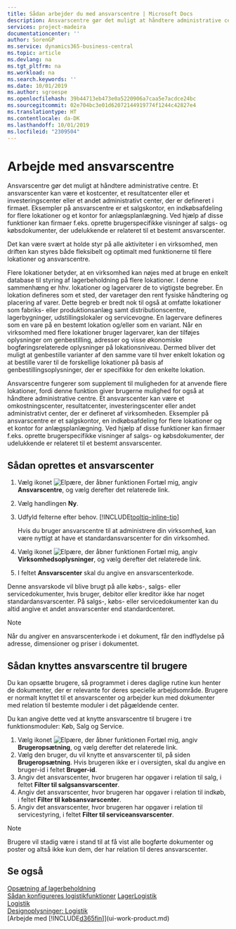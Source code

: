 ```yaml
---
title: Sådan arbejder du med ansvarscentre | Microsoft Docs
description: Ansvarscentre gør det muligt at håndtere administrative centre. Et ansvarscenter kan være et kostcenter, et overskudscenter eller et investeringscenter eller et andet administrativt center, der er defineret i firmaet.
services: project-madeira
documentationcenter: ''
author: SorenGP
ms.service: dynamics365-business-central
ms.topic: article
ms.devlang: na
ms.tgt_pltfrm: na
ms.workload: na
ms.search.keywords: ''
ms.date: 10/01/2019
ms.author: sgroespe
ms.openlocfilehash: 39b44713eb473e0a5220906a7caa5e7acdce24bc
ms.sourcegitcommit: 02e704bc3e01d62072144919774f1244c42827e4
ms.translationtype: HT
ms.contentlocale: da-DK
ms.lasthandoff: 10/01/2019
ms.locfileid: "2309504"
---
```

# <a name="work-with-responsibility-centers"></a>Arbejde med ansvarscentre
Ansvarscentre gør det muligt at håndtere administrative centre. Et ansvarscenter kan være et kostcenter, et resultatcenter eller et investeringscenter eller et andet administrativt center, der er defineret i firmaet. Eksempler på ansvarscentre er et salgskontor, en indkøbsafdeling for flere lokationer og et kontor for anlægsplanlægning. Ved hjælp af disse funktioner kan firmaer f.eks. oprette brugerspecifikke visninger af salgs- og købsdokumenter, der udelukkende er relateret til et bestemt ansvarscenter.  

Det kan være svært at holde styr på alle aktiviteter i en virksomhed, men driften kan styres både fleksibelt og optimalt med funktionerne til flere lokationer og ansvarscentre.

Flere lokationer betyder, at en virksomhed kan nøjes med at bruge en enkelt database til styring af lagerbeholdning på flere lokationer. I denne sammenhæng er hhv. lokationer og lagervarer de to vigtigste begreber. En lokation defineres som et sted, der varetager den rent fysiske håndtering og placering af varer. Dette begreb er bredt nok til også at omfatte lokationer som fabriks- eller produktionsanlæg samt distributionscentre, lagerbygninger, udstillingslokaler og servicevogne. En lagervare defineres som en vare på en bestemt lokation og/eller som en variant. Når en virksomhed med flere lokationer bruger lagervarer, kan der tilføjes oplysninger om genbestilling, adresser og visse økonomiske bogføringsrelaterede oplysninger på lokationsniveau. Dermed bliver det muligt at genbestille varianter af den samme vare til hver enkelt lokation og at bestille varer til de forskellige lokationer på basis af genbestillingsoplysninger, der er specifikke for den enkelte lokation.  

Ansvarscentre fungerer som supplement til muligheden for at anvende flere lokationer, fordi denne funktion giver brugerne mulighed for også at håndtere administrative centre. Et ansvarscenter kan være et omkostningscenter, resultatcenter, investeringscenter eller andet administrativt center, der er defineret af virksomheden. Eksempler på ansvarscentre er et salgskontor, en indkøbsafdeling for flere lokationer og et kontor for anlægsplanlægning. Ved hjælp af disse funktioner kan firmaer f.eks. oprette brugerspecifikke visninger af salgs- og købsdokumenter, der udelukkende er relateret til et bestemt ansvarscenter.

## <a name="to-set-up-a-responsibility-center"></a>Sådan oprettes et ansvarscenter  
1.  Vælg ikonet ![Elpære, der åbner funktionen Fortæl mig](media/ui-search/search_small.png "Fortæl mig, hvad du vil foretage dig"), angiv **Ansvarscentre**, og vælg derefter det relaterede link.  
2.  Vælg handlingen **Ny**.  
3.  Udfyld felterne efter behov. [!INCLUDE[tooltip-inline-tip](includes/tooltip-inline-tip_md.md)]  

    Hvis du bruger ansvarscentre til at administrere din virksomhed, kan være nyttigt at have et standardansvarscenter for din virksomhed.
4. Vælg ikonet ![Elpære, der åbner funktionen Fortæl mig](media/ui-search/search_small.png "Fortæl mig, hvad du vil foretage dig"), angiv **Virksomhedsoplysninger**, og vælg derefter det relaterede link.
5. I feltet **Ansvarscenter** skal du angive en ansvarscenterkode.

Denne ansvarskode vil blive brugt på alle købs-, salgs- eller servicedokumenter, hvis bruger, debitor eller kreditor ikke har noget standardansvarscenter. På salgs-, købs- eller servicedokumenter kan du altid angive et andet ansvarscenter end standardcenteret.

> [!NOTE]  
>  Når du angiver en ansvarscenterkode i et dokument, får den indflydelse på adresse, dimensioner og priser i dokumentet.  

## <a name="to-assign-responsibility-centers-to-users"></a>Sådan knyttes ansvarscentre til brugere  
Du kan opsætte brugere, så programmet i deres daglige rutine kun henter de dokumenter, der er relevante for deres specielle arbejdsområde. Brugere er normalt knyttet til et ansvarscenter og arbejder kun med dokumenter med relation til bestemte moduler i det pågældende center.  

Du kan angive dette ved at knytte ansvarscentre til brugere i tre funktionsmoduler: Køb, Salg og Service.  

1.  Vælg ikonet ![Elpære, der åbner funktionen Fortæl mig](media/ui-search/search_small.png "Fortæl mig, hvad du vil foretage dig"), angiv **Brugeropsætning**, og vælg derefter det relaterede link.  
2.  Vælg den bruger, du vil knytte et ansvarscenter til, på siden **Brugeropsætning**. Hvis brugeren ikke er i oversigten, skal du angive en bruger-id i feltet **Bruger-id**.  
3.  Angiv det ansvarscenter, hvor brugeren har opgaver i relation til salg, i feltet **Filter til salgsansvarscenter**.  
4.  Angiv det ansvarscenter, hvor brugeren har opgaver i relation til indkøb, i feltet **Filter til købsansvarscenter**.  
5.  Angiv det ansvarscenter, hvor brugeren har opgaver i relation til servicestyring, i feltet **Filter til serviceansvarscenter**.  

> [!NOTE]  
>  Brugere vil stadig være i stand til at få vist alle bogførte dokumenter og poster og altså ikke kun dem, der har relation til deres ansvarscenter.

## <a name="see-also"></a>Se også  
[Opsætning af lagerbeholdning](inventory-setup-inventory.md)  
[Sådan konfigureres logistikfunktioner](warehouse-setup-warehouse.md)
[Lager](inventory-manage-inventory.md)[Logistik](warehouse-manage-warehouse.md)  
[Logistik](warehouse-manage-warehouse.md)    
[Designoplysninger: Logistik](design-details-warehouse-management.md)  
[Arbejde med [!INCLUDE[d365fin](includes/d365fin_md.md)]](ui-work-product.md)
